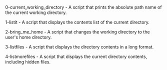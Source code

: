 0-current_working_directory - A script that prints the absolute path name of the current working directory.

1-listit - A script that displays the contents list of the current directory.

2-bring_me_home - A script that changes the working directory to the user's home directory.

3-listfiles - A script that displays the directory contents in a long format.

4-listmorefiles - A script that displays the current directory contents, including hidden files.
